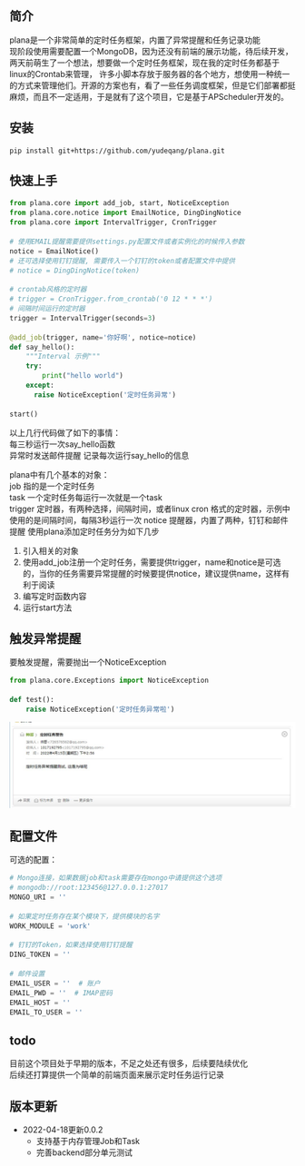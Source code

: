 ## 简介
plana是一个非常简单的定时任务框架，内置了异常提醒和任务记录功能 \
现阶段使用需要配置一个MongoDB，因为还没有前端的展示功能，待后续开发，两天前萌生了一个想法，想要做一个定时任务框架，现在我的定时任务都基于linux的Crontab来管理，
许多小脚本存放于服务器的各个地方，想使用一种统一的方式来管理他们。开源的方案也有，看了一些任务调度框架，但是它们部署都挺麻烦，而且不一定适用，于是就有了这个项目，它是基于APScheduler开发的。

## 安装
```
pip install git+https://github.com/yudeqang/plana.git
```

## 快速上手
```python
from plana.core import add_job, start, NoticeException
from plana.core.notice import EmailNotice, DingDingNotice
from plana.core import IntervalTrigger, CronTrigger

# 使用EMAIL提醒需要提供settings.py配置文件或者实例化的时候传入参数
notice = EmailNotice()
# 还可选择使用钉钉提醒, 需要传入一个钉钉的token或者配置文件中提供
# notice = DingDingNotice(token)

# crontab风格的定时器
# trigger = CronTrigger.from_crontab('0 12 * * *')
# 间隔时间运行的定时器
trigger = IntervalTrigger(seconds=3)

@add_job(trigger, name='你好啊', notice=notice)
def say_hello():
    """Interval 示例"""
    try:
        print("hello world")
    except:
      raise NoticeException('定时任务异常')

start()
```
以上几行代码做了如下的事情：  
每三秒运行一次say_hello函数  
异常时发送邮件提醒
记录每次运行say_hello的信息

plana中有几个基本的对象：  
job 指的是一个定时任务  
task 一个定时任务每运行一次就是一个task  
trigger 定时器，有两种选择，间隔时间，或者linux cron 格式的定时器，示例中使用的是间隔时间，每隔3秒运行一次
notice 提醒器，内置了两种，钉钉和邮件提醒
使用plana添加定时任务分为如下几步
1. 引入相关的对象
2. 使用add_job注册一个定时任务，需要提供trigger，name和notice是可选的，当你的任务需要异常提醒的时候要提供notice，建议提供name，这样有利于阅读
3. 编写定时函数内容
4. 运行start方法

## 触发异常提醒
要触发提醒，需要抛出一个NoticeException
```python
from plana.core.Exceptions import NoticeException

def test():
    raise NoticeException('定时任务异常啦')
```

![](./static/emailnotice.jpg)

## 配置文件
可选的配置：
```python
# Mongo连接，如果数据job和task需要存在mongo中请提供这个选项
# mongodb://root:123456@127.0.0.1:27017
MONGO_URI = ''

# 如果定时任务存在某个模块下，提供模块的名字
WORK_MODULE = 'work'

# 钉钉的Token，如果选择使用钉钉提醒
DING_TOKEN = ''

# 邮件设置
EMAIL_USER = ''  # 账户
EMAIL_PWD = ''  # IMAP密码
EMAIL_HOST = ''
EMAIL_TO_USER = ''
```

## todo
目前这个项目处于早期的版本，不足之处还有很多，后续要陆续优化 \
后续还打算提供一个简单的前端页面来展示定时任务运行记录


## 版本更新
- 2022-04-18更新0.0.2
  - 支持基于内存管理Job和Task
  - 完善backend部分单元测试
